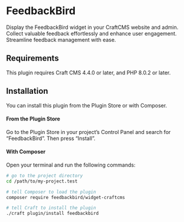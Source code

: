 # FeedbackBird

Display the FeedbackBird widget in your CraftCMS website and admin. Collect valuable feedback effortlessly and enhance user engagement. Streamline feedback management with ease.

## Requirements

This plugin requires Craft CMS 4.4.0 or later, and PHP 8.0.2 or later.

## Installation

You can install this plugin from the Plugin Store or with Composer.

#### From the Plugin Store

Go to the Plugin Store in your project’s Control Panel and search for “FeedbackBird”. Then press “Install”.

#### With Composer

Open your terminal and run the following commands:

```bash
# go to the project directory
cd /path/to/my-project.test

# tell Composer to load the plugin
composer require feedbackbird/widget-craftcms

# tell Craft to install the plugin
./craft plugin/install feedbackbird
```
